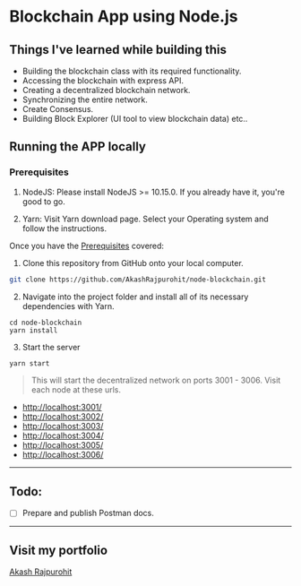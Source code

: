 # Blockchain App using Node.js

## Things I've learned while building this
* Building the blockchain class with its required functionality.
* Accessing the blockchain with express API.
* Creating a decentralized blockchain network.
* Synchronizing the entire network.
* Create Consensus.
* Building Block Explorer (UI tool to view blockchain data) etc..

## Running the APP locally

### Prerequisites
1. NodeJS:
Please install NodeJS >= 10.15.0. If you already have it, you're good to go.

2. Yarn:
Visit Yarn download page. Select your Operating system and follow the instructions.

Once you have the [Prerequisites](#prerequisites) covered:

1. Clone this repository from GitHub onto your local computer.

```sh
git clone https://github.com/AkashRajpurohit/node-blockchain.git
```

2. Navigate into the project folder and install all of its necessary dependencies with Yarn.

```
cd node-blockchain
yarn install
```
3. Start the server
```sh
yarn start
```

> This will start the decentralized network on ports 3001 - 3006. Visit each node at these urls.

* [http://localhost:3001/](http://localhost:3001/)
* [http://localhost:3002/](http://localhost:3002/)
* [http://localhost:3003/](http://localhost:3003/)
* [http://localhost:3004/](http://localhost:3004/)
* [http://localhost:3005/](http://localhost:3005/)
* [http://localhost:3006/](http://localhost:3006/)
---

## Todo:
* [ ] Prepare and publish Postman docs.

---

## Visit my portfolio
[Akash Rajpurohit](https://akashrajpurohit.cf)